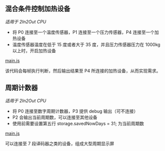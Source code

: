 ﻿## 混合条件控制加热设备

_适用于 2In2Out CPU_

-   将 P0 连接至一个温度传感器，P1 连接至一个压力传感器，P4 连接至一个加热设备
-   温度传感器温度在低于 15 度或者大于 35 度，并且压力传感器压力在 1000kg 以上时，开启加热设备

[main.js](./example/main.js)

该代码会每帧执行判断，然后输出结果至 P4 所连接的加热设备，从而实现需求。

## 周期计数器

_适用于 2In2Out CPU_

-   将 P0 连接至数字周期计数器，P3 提供 debug 输出（可不连接）
-   P2 会输出当前周期数，可以连接至其他设备
-   使用前需要设置第五行 storage.savedNowDays = 31; 为当前周期数

[main.js](./cycle.counter/main.js)

可以连接至 7 段译码器之类的设备，组成大型周期显示屏
